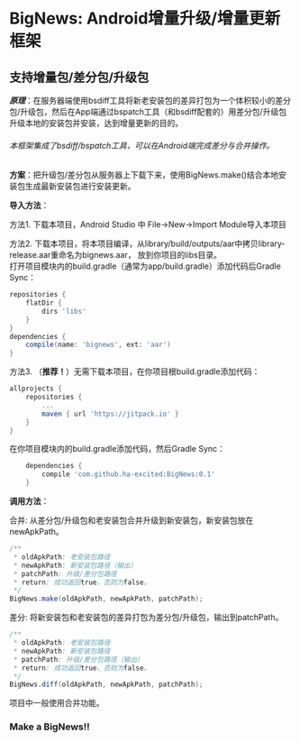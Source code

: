 # BigNews: Android增量升级/增量更新框架
## 支持增量包/差分包/升级包

***原理***：在服务器端使用bsdiff工具将新老安装包的差异打包为一个体积较小的差分包/升级包，然后在App端通过bspatch工具（和bsdiff配套的）用差分包/升级包升级本地的安装包并安装，达到增量更新的目的。

###### 本框架集成了bsdiff/bspatch工具，可以在Android端完成差分与合并操作。

****方案****：把升级包/差分包从服务器上下载下来，使用BigNews.make()结合本地安装包生成最新安装包进行安装更新。

****导入方法****：  

方法1. 下载本项目，Android Studio 中 File->New->Import Module导入本项目

方法2. 下载本项目，将本项目编译，从library/build/outputs/aar中拷贝library-release.aar重命名为bignews.aar， 放到你项目的libs目录。  
打开项目模块内的build.gradle（通常为app/build.gradle）添加代码后Gradle Sync：
```gradle
repositories {
    flatDir {
        dirs 'libs'
    }
}
dependencies {
    compile(name: 'bignews', ext: 'aar')
}

```
方法3. （****推荐！****）无需下载本项目，在你项目根build.gradle添加代码：
```gradle
allprojects {
    repositories {
        ...
        maven { url 'https://jitpack.io' }
    }
}
```
在你项目模块内的build.gradle添加代码，然后Gradle Sync：
```gradle
    dependencies {
        compile 'com.github.ha-excited:BigNews:0.1'
    }
```


****调用方法****：

合并: 从差分包/升级包和老安装包合并升级到新安装包，新安装包放在newApkPath。
```java
/**
 * oldApkPath: 老安装包路径
 * newApkPath: 新安装包路径（输出）
 * patchPath: 升级/差分包路径
 * return: 成功返回true，否则为false。
 */
BigNews.make(oldApkPath, newApkPath, patchPath);
 ```

差分: 将新安装包和老安装包的差异打包为差分包/升级包，输出到patchPath。
```java
/**
 * oldApkPath: 老安装包路径
 * newApkPath: 新安装包路径
 * patchPath: 升级/差分包路径（输出）
 * return: 成功返回true，否则为false。
 */
BigNews.diff(oldApkPath, newApkPath, patchPath);
```

项目中一般使用合并功能。

### Make a BigNews!!